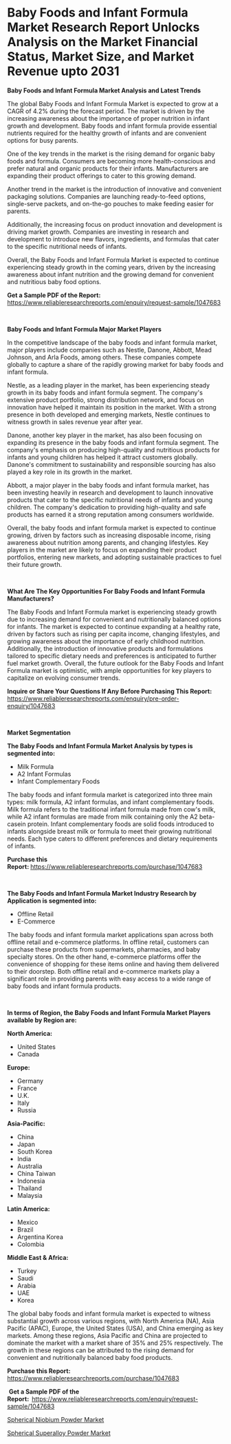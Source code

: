 <p><h1>Baby Foods and Infant Formula Market Research Report Unlocks Analysis on the Market Financial Status, Market Size, and Market Revenue upto 2031</h1></p><p><strong>Baby Foods and Infant Formula Market Analysis and Latest Trends</strong></p>
<p><p>The global Baby Foods and Infant Formula Market is expected to grow at a CAGR of 4.2% during the forecast period. The market is driven by the increasing awareness about the importance of proper nutrition in infant growth and development. Baby foods and infant formula provide essential nutrients required for the healthy growth of infants and are convenient options for busy parents.</p><p>One of the key trends in the market is the rising demand for organic baby foods and formula. Consumers are becoming more health-conscious and prefer natural and organic products for their infants. Manufacturers are expanding their product offerings to cater to this growing demand.</p><p>Another trend in the market is the introduction of innovative and convenient packaging solutions. Companies are launching ready-to-feed options, single-serve packets, and on-the-go pouches to make feeding easier for parents.</p><p>Additionally, the increasing focus on product innovation and development is driving market growth. Companies are investing in research and development to introduce new flavors, ingredients, and formulas that cater to the specific nutritional needs of infants.</p><p>Overall, the Baby Foods and Infant Formula Market is expected to continue experiencing steady growth in the coming years, driven by the increasing awareness about infant nutrition and the growing demand for convenient and nutritious baby food options.</p></p>
<p><strong>Get a Sample PDF of the Report:&nbsp;</strong> <a href="https://www.reliableresearchreports.com/enquiry/request-sample/1047683">https://www.reliableresearchreports.com/enquiry/request-sample/1047683</a></p>
<p>&nbsp;</p>
<p><strong>Baby Foods and Infant Formula Major Market Players</strong></p>
<p><p>In the competitive landscape of the baby foods and infant formula market, major players include companies such as Nestle, Danone, Abbott, Mead Johnson, and Arla Foods, among others. These companies compete globally to capture a share of the rapidly growing market for baby foods and infant formula.</p><p>Nestle, as a leading player in the market, has been experiencing steady growth in its baby foods and infant formula segment. The company's extensive product portfolio, strong distribution network, and focus on innovation have helped it maintain its position in the market. With a strong presence in both developed and emerging markets, Nestle continues to witness growth in sales revenue year after year.</p><p>Danone, another key player in the market, has also been focusing on expanding its presence in the baby foods and infant formula segment. The company's emphasis on producing high-quality and nutritious products for infants and young children has helped it attract customers globally. Danone's commitment to sustainability and responsible sourcing has also played a key role in its growth in the market.</p><p>Abbott, a major player in the baby foods and infant formula market, has been investing heavily in research and development to launch innovative products that cater to the specific nutritional needs of infants and young children. The company's dedication to providing high-quality and safe products has earned it a strong reputation among consumers worldwide.</p><p>Overall, the baby foods and infant formula market is expected to continue growing, driven by factors such as increasing disposable income, rising awareness about nutrition among parents, and changing lifestyles. Key players in the market are likely to focus on expanding their product portfolios, entering new markets, and adopting sustainable practices to fuel their future growth.</p></p>
<p>&nbsp;</p>
<p><strong>What Are The Key Opportunities For Baby Foods and Infant Formula Manufacturers?</strong></p>
<p><p>The Baby Foods and Infant Formula market is experiencing steady growth due to increasing demand for convenient and nutritionally balanced options for infants. The market is expected to continue expanding at a healthy rate, driven by factors such as rising per capita income, changing lifestyles, and growing awareness about the importance of early childhood nutrition. Additionally, the introduction of innovative products and formulations tailored to specific dietary needs and preferences is anticipated to further fuel market growth. Overall, the future outlook for the Baby Foods and Infant Formula market is optimistic, with ample opportunities for key players to capitalize on evolving consumer trends.</p></p>
<p><strong>Inquire or Share Your Questions If Any Before Purchasing This Report:</strong> <a href="https://www.reliableresearchreports.com/enquiry/pre-order-enquiry/1047683">https://www.reliableresearchreports.com/enquiry/pre-order-enquiry/1047683</a></p>
<p>&nbsp;</p>
<p><strong>Market Segmentation</strong></p>
<p><strong>The Baby Foods and Infant Formula Market Analysis by types is segmented into:</strong></p>
<p><ul><li>Milk Formula</li><li>A2 Infant Formulas</li><li>Infant Complementary Foods</li></ul></p>
<p><p>The baby foods and infant formula market is categorized into three main types: milk formula, A2 infant formulas, and infant complementary foods. Milk formula refers to the traditional infant formula made from cow's milk, while A2 infant formulas are made from milk containing only the A2 beta-casein protein. Infant complementary foods are solid foods introduced to infants alongside breast milk or formula to meet their growing nutritional needs. Each type caters to different preferences and dietary requirements of infants.</p></p>
<p><strong>Purchase this Report:&nbsp;</strong><a href="https://www.reliableresearchreports.com/purchase/1047683">https://www.reliableresearchreports.com/purchase/1047683</a></p>
<p>&nbsp;</p>
<p><strong>The Baby Foods and Infant Formula Market Industry Research by Application is segmented into:</strong></p>
<p><ul><li>Offline Retail</li><li>E-Commerce</li></ul></p>
<p><p>The baby foods and infant formula market applications span across both offline retail and e-commerce platforms. In offline retail, customers can purchase these products from supermarkets, pharmacies, and baby specialty stores. On the other hand, e-commerce platforms offer the convenience of shopping for these items online and having them delivered to their doorstep. Both offline retail and e-commerce markets play a significant role in providing parents with easy access to a wide range of baby foods and infant formula products.</p></p>
<p>&nbsp;</p>
<p><strong>In terms of Region, the Baby Foods and Infant Formula Market Players available by Region are:</strong></p>
<p>
    <p> <strong> North America: </strong>
        <ul>
            <li>United States</li>
            <li>Canada</li>
        </ul>
        </p> 
    <p> <strong> Europe: </strong>
        <ul>
            <li>Germany</li>
            <li>France</li>
            <li>U.K.</li>
            <li>Italy</li>
            <li>Russia</li>
        </ul>
        </p> 
    <p> <strong> Asia-Pacific: </strong>
        <ul>
            <li>China</li>
            <li>Japan</li>
            <li>South Korea</li>
            <li>India</li>
            <li>Australia</li>
            <li>China Taiwan</li>
            <li>Indonesia</li>
            <li>Thailand</li>
            <li>Malaysia</li>
        </ul>
        </p> 
    <p> <strong> Latin America: </strong>
        <ul>
            <li>Mexico</li>
            <li>Brazil</li>
            <li>Argentina Korea</li>
            <li>Colombia</li>
        </ul>
        </p> 
    <p> <strong> Middle East & Africa: </strong>
        <ul>
            <li>Turkey</li>
            <li>Saudi</li>
            <li>Arabia</li>
            <li>UAE</li>
            <li>Korea</li>
        </ul>
    </p>
    </p>
<p><p>The global baby foods and infant formula market is expected to witness substantial growth across various regions, with North America (NA), Asia Pacific (APAC), Europe, the United States (USA), and China emerging as key markets. Among these regions, Asia Pacific and China are projected to dominate the market with a market share of 35% and 25% respectively. The growth in these regions can be attributed to the rising demand for convenient and nutritionally balanced baby food products.</p></p>
<p><strong>Purchase this Report: </strong><a href="https://www.reliableresearchreports.com/purchase/1047683">https://www.reliableresearchreports.com/purchase/1047683</a></p>
<p>&nbsp;<strong>Get a Sample PDF of the Report:&nbsp;&nbsp;</strong><a href="https://www.reliableresearchreports.com/enquiry/request-sample/1047683">https://www.reliableresearchreports.com/enquiry/request-sample/1047683</a></p>
<p><strong></strong></p>
<p><p><a href="https://github.com/zjyglelu/Market-Research-Report-List-1/blob/main/spherical-niobium-powder-market.md">Spherical Niobium Powder Market</a></p><p><a href="https://github.com/mbisetmhermsr/Market-Research-Report-List-1/blob/main/spherical-superalloy-powder-market.md">Spherical Superalloy Powder Market</a></p></p>